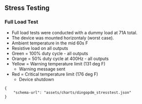 ## Stress Testing

### Full Load Test
- Full load tests were conducted with a dummy load at 71A total.
- The device was mounted horizontaly (worst case).
- Ambient temperature in the mid 60s F
- Resistive load on all outputs
- Green = 100% duty cycle - all outputs
- Orange = 50% duty cycle at 400Hz - all outputs
- Yellow = Warning temperature limit (131 deg F)
    - Warning message sent
- Red = Critical temperature limit (176 deg F)
    - Device shutdown 

```vegalite 
{
    "schema-url": "assets/charts/dingopdm_stresstest.json"
}
```